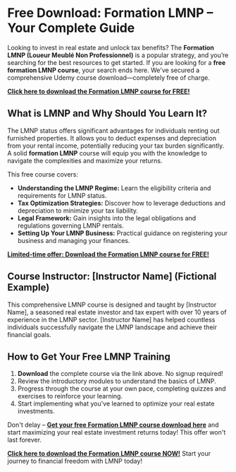 # Free Download: Formation LMNP – Your Complete Guide

Looking to invest in real estate and unlock tax benefits? The **Formation LMNP (Loueur Meublé Non Professionnel)** is a popular strategy, and you’re searching for the best resources to get started. If you are looking for a **free formation LMNP course**, your search ends here. We've secured a comprehensive Udemy course download—completely free of charge.

[**Click here to download the Formation LMNP course for FREE!**](https://udemywork.com/formation-lmnp)

## What is LMNP and Why Should You Learn It?

The LMNP status offers significant advantages for individuals renting out furnished properties. It allows you to deduct expenses and depreciation from your rental income, potentially reducing your tax burden significantly.  A solid **formation LMNP** course will equip you with the knowledge to navigate the complexities and maximize your returns.

This free course covers:

*   **Understanding the LMNP Regime:** Learn the eligibility criteria and requirements for LMNP status.
*   **Tax Optimization Strategies:** Discover how to leverage deductions and depreciation to minimize your tax liability.
*   **Legal Framework:** Gain insights into the legal obligations and regulations governing LMNP rentals.
*   **Setting Up Your LMNP Business:** Practical guidance on registering your business and managing your finances.

[**Limited-time offer: Download the Formation LMNP course for FREE!**](https://udemywork.com/formation-lmnp)

## Course Instructor: [Instructor Name] (Fictional Example)

This comprehensive LMNP course is designed and taught by [Instructor Name], a seasoned real estate investor and tax expert with over 10 years of experience in the LMNP sector. [Instructor Name] has helped countless individuals successfully navigate the LMNP landscape and achieve their financial goals.

## How to Get Your Free LMNP Training

1.  **Download** the complete course via the link above. No signup required!
2.  Review the introductory modules to understand the basics of LMNP.
3.  Progress through the course at your own pace, completing quizzes and exercises to reinforce your learning.
4.  Start implementing what you've learned to optimize your real estate investments.

Don't delay – **[Get your free Formation LMNP course download here](https://udemywork.com/formation-lmnp)** and start maximizing your real estate investment returns today! This offer won't last forever.

[**Click here to download the Formation LMNP course NOW!**](https://udemywork.com/formation-lmnp) Start your journey to financial freedom with LMNP today!
